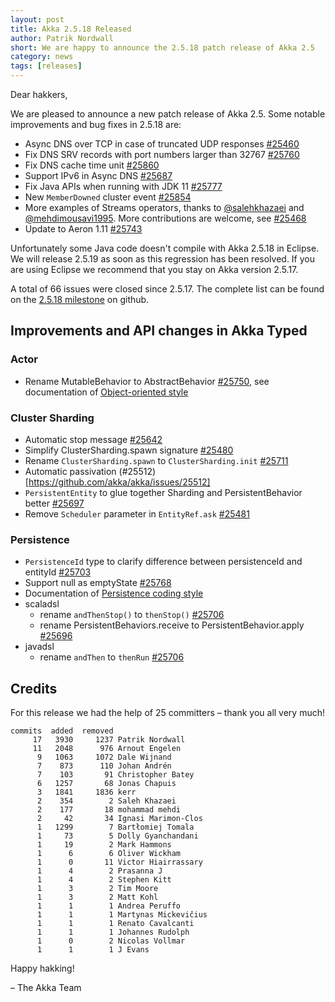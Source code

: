 ```yaml
---
layout: post
title: Akka 2.5.18 Released
author: Patrik Nordwall
short: We are happy to announce the 2.5.18 patch release of Akka 2.5
category: news
tags: [releases]
---
```


Dear hakkers,

We are pleased to announce a new patch release of Akka 2.5. Some notable improvements and bug fixes in 2.5.18 are:

* Async DNS over TCP in case of truncated UDP responses [#25460](https://github.com/akka/akka/issues/25460)
* Fix DNS SRV records with port numbers larger than 32767 [#25760](https://github.com/akka/akka/issues/25760)
* Fix DNS cache time unit [#25860](https://github.com/akka/akka/issues/25860)
* Support IPv6 in Async DNS [#25687](https://github.com/akka/akka/pull/25687)
* Fix Java APIs when running with JDK 11 [#25777](https://github.com/akka/akka/issues/25777)
* New `MemberDowned` cluster event [#25854](https://github.com/akka/akka/pull/25854)
* More examples of Streams operators, thanks to [@salehkhazaei](https://github.com/salehkhazaei) and [@mehdimousavi1995](https://github.com/mehdimousavi1995). More contributions are welcome, see [#25468](https://github.com/akka/akka/issues/25468)
* Update to Aeron 1.11 [#25743](https://github.com/akka/akka/pull/25743)

Unfortunately some Java code doesn't compile with Akka 2.5.18 in Eclipse. We will release 2.5.19 as soon as this regression has been resolved.
If you are using Eclipse we recommend that you stay on Akka version 2.5.17.

A total of 66 issues were closed since 2.5.17. The complete list can be found on the [2.5.18 milestone](https://github.com/akka/akka/milestone/134?closed=1) on github.

## Improvements and API changes in Akka Typed

### Actor

* Rename MutableBehavior to AbstractBehavior [#25750](https://github.com/akka/akka/issues/25750), see documentation of [Object-oriented style](https://doc.akka.io/docs/akka/current/typed/actors.html#object-oriented-style)

### Cluster Sharding

* Automatic stop message [#25642](https://github.com/akka/akka/issues/25642)
* Simplify ClusterSharding.spawn signature [#25480](https://github.com/akka/akka/issues/25480)
* Rename `ClusterSharding.spawn` to `ClusterSharding.init` [#25711](https://github.com/akka/akka/issues/25711)
* Automatic passivation (#25512)[https://github.com/akka/akka/issues/25512]
* `PersistentEntity` to glue together Sharding and PersistentBehavior better [#25697](https://github.com/akka/akka/pull/25697)
* Remove `Scheduler` parameter in `EntityRef.ask` [#25481](https://github.com/akka/akka/issues/25481)

### Persistence

* `PersistenceId` type to clarify difference between persistenceId and entityId [#25703](https://github.com/akka/akka/issues/25703)
* Support null as emptyState [#25768](https://github.com/akka/akka/issues/25768)
* Documentation of [Persistence coding style](https://doc.akka.io/docs/akka/current/typed/persistence-style.html)
* scaladsl
  * rename `andThenStop()` to `thenStop()` [#25706](https://github.com/akka/akka/issues/25706)
  * rename PersistentBehaviors.receive to PersistentBehavior.apply [#25696](https://github.com/akka/akka/pull/25696)
* javadsl
  * rename `andThen` to `thenRun` [#25706](https://github.com/akka/akka/issues/25706)


## Credits

For this release we had the help of 25 committers – thank you all very much!

```
commits  added  removed
     17   3930     1237 Patrik Nordwall
     11   2048      976 Arnout Engelen
      9   1063     1072 Dale Wijnand
      7    873      110 Johan Andrén
      7    103       91 Christopher Batey
      6   1257       68 Jonas Chapuis
      3   1841     1836 kerr
      2    354        2 Saleh Khazaei
      2    177       18 mohammad mehdi
      2     42       34 Ignasi Marimon-Clos
      1   1299        7 Bartłomiej Tomala
      1     73        5 Dolly Gyanchandani
      1     19        2 Mark Hammons
      1      6        6 Oliver Wickham
      1      0       11 Victor Hiairrassary
      1      4        2 Prasanna J
      1      4        2 Stephen Kitt
      1      3        2 Tim Moore
      1      3        2 Matt Kohl
      1      1        1 Andrea Peruffo
      1      1        1 Martynas Mickevičius
      1      1        1 Renato Cavalcanti
      1      1        1 Johannes Rudolph
      1      0        2 Nicolas Vollmar
      1      1        1 J Evans
```
     

Happy hakking!

– The Akka Team

